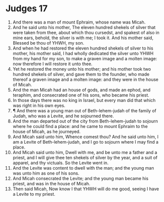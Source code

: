 ﻿# Judges 17
1. And there was a man of mount Ephraim, whose name was Micah. 
2. And he said unto his mother, The eleven hundred shekels of silver that were taken from thee, about which thou cursedst, and spakest of also in mine ears, behold, the silver is with me; I took it. And his mother said, Blessed be thou of YHWH, my son. 
3. And when he had restored the eleven hundred shekels of silver to his mother, his mother said, I had wholly dedicated the silver unto YHWH from my hand for my son, to make a graven image and a molten image: now therefore I will restore it unto thee. 
4. Yet he restored the money unto his mother; and his mother took two hundred shekels of silver, and gave them to the founder, who made thereof a graven image and a molten image: and they were in the house of Micah. 
5. And the man Micah had an house of gods, and made an ephod, and teraphim, and consecrated one of his sons, who became his priest. 
6. In those days there was no king in Israel, but every man did that which was right in his own eyes. 
7. ¶ And there was a young man out of Beth-lehem-judah of the family of Judah, who was a Levite, and he sojourned there. 
8. And the man departed out of the city from Beth-lehem-judah to sojourn where he could find a place: and he came to mount Ephraim to the house of Micah, as he journeyed. 
9. And Micah said unto him, Whence comest thou? And he said unto him, I am a Levite of Beth-lehem-judah, and I go to sojourn where I may find a place. 
10. And Micah said unto him, Dwell with me, and be unto me a father and a priest, and I will give thee ten shekels of silver by the year, and a suit of apparel, and thy victuals. So the Levite went in. 
11. And the Levite was content to dwell with the man; and the young man was unto him as one of his sons. 
12. And Micah consecrated the Levite; and the young man became his priest, and was in the house of Micah. 
13. Then said Micah, Now know I that YHWH will do me good, seeing I have a Levite to my priest. 
